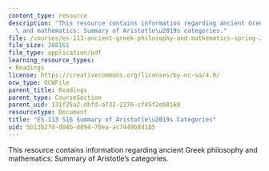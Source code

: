 ```yaml
---
content_type: resource
description: "This resource contains information regarding ancient Greek philosophy\
  \ and mathematics: Summary of Aristotle\u2019s categories."
file: /courses/es-113-ancient-greek-philosophy-and-mathematics-spring-2016/5b13b27dd04bd89470eaac7449b8d185_MITES_113S16_CategoriesSum.pdf
file_size: 208161
file_type: application/pdf
learning_resource_types:
- Readings
license: https://creativecommons.org/licenses/by-nc-sa/4.0/
ocw_type: OCWFile
parent_title: Readings
parent_type: CourseSection
parent_uid: 131f25a2-dbfd-a732-2276-cf45f2eb8168
resourcetype: Document
title: "ES.113 S16 Summary of Aristotle\u2019s Categories"
uid: 5b13b27d-d04b-d894-70ea-ac7449b8d185
---
```

This resource contains information regarding ancient Greek philosophy and mathematics: Summary of Aristotle’s categories.